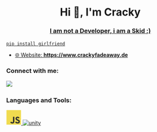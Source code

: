 <h1 align="center">Hi 👋, I'm Cracky</h1>
<a href=[![Typing SVG](https://readme-typing-svg.herokuapp.com?font=Press+Start+2P&size=65&duration=1&color=F70000&vCenter=true&multiline=true&width=1500&height=150&lines=Error+404)](https://git.io/typing-svg)</a>

<h3 align="center">I am not a Developer, i am a Skid ;)</h3>

```sh-session
pip install girlfriend
```

- 🌐 Website: **https://www.crackyfadeaway.de**

<h3 align="left">Connect with me:</h3>
<p align="left">
<a href="https://www.crackyfadeaway.de"> <img src="https://discord.c99.nl/widget/theme-4/507464069100601363.png"> </a>
</p>

<h3 align="left">Languages and Tools:</h3>
<p align="left"> <a href="https://developer.mozilla.org/en-US/docs/Web/JavaScript" target="_blank" rel="noreferrer"> <img src="https://raw.githubusercontent.com/devicons/devicon/master/icons/javascript/javascript-original.svg" alt="javascript" width="40" height="40"/> </a> <a href="https://unity.com/" target="_blank" rel="noreferrer"> <img src="https://www.vectorlogo.zone/logos/unity3d/unity3d-icon.svg" alt="unity" width="40" height="40"/> </a> </p>

